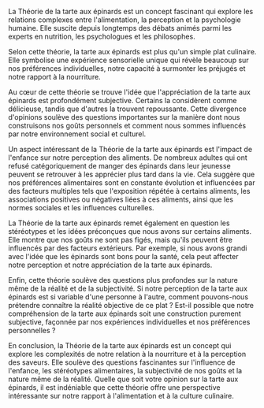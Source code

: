 La Théorie de la tarte aux épinards est un concept fascinant qui explore les relations complexes entre l'alimentation, la perception et la psychologie humaine. Elle suscite depuis longtemps des débats animés parmi les experts en nutrition, les psychologues et les philosophes.

Selon cette théorie, la tarte aux épinards est plus qu'un simple plat culinaire. Elle symbolise une expérience sensorielle unique qui révèle beaucoup sur nos préférences individuelles, notre capacité à surmonter les préjugés et notre rapport à la nourriture.

Au cœur de cette théorie se trouve l'idée que l'appréciation de la tarte aux épinards est profondément subjective. Certains la considèrent comme délicieuse, tandis que d'autres la trouvent repoussante. Cette divergence d'opinions soulève des questions importantes sur la manière dont nous construisons nos goûts personnels et comment nous sommes influencés par notre environnement social et culturel.

Un aspect intéressant de la Théorie de la tarte aux épinards est l'impact de l'enfance sur notre perception des aliments. De nombreux adultes qui ont refusé catégoriquement de manger des épinards dans leur jeunesse peuvent se retrouver à les apprécier plus tard dans la vie. Cela suggère que nos préférences alimentaires sont en constante évolution et influencées par des facteurs multiples tels que l'exposition répétée à certains aliments, les associations positives ou négatives liées à ces aliments, ainsi que les normes sociales et les influences culturelles.

La Théorie de la tarte aux épinards remet également en question les stéréotypes et les idées préconçues que nous avons sur certains aliments. Elle montre que nos goûts ne sont pas figés, mais qu'ils peuvent être influencés par des facteurs extérieurs. Par exemple, si nous avons grandi avec l'idée que les épinards sont bons pour la santé, cela peut affecter notre perception et notre appréciation de la tarte aux épinards.

Enfin, cette théorie soulève des questions plus profondes sur la nature même de la réalité et de la subjectivité. Si notre perception de la tarte aux épinards est si variable d'une personne à l'autre, comment pouvons-nous prétendre connaître la réalité objective de ce plat ? Est-il possible que notre compréhension de la tarte aux épinards soit une construction purement subjective, façonnée par nos expériences individuelles et nos préférences personnelles ?

En conclusion, la Théorie de la tarte aux épinards est un concept qui explore les complexités de notre relation à la nourriture et à la perception des saveurs. Elle soulève des questions fascinantes sur l'influence de l'enfance, les stéréotypes alimentaires, la subjectivité de nos goûts et la nature même de la réalité. Quelle que soit votre opinion sur la tarte aux épinards, il est indéniable que cette théorie offre une perspective intéressante sur notre rapport à l'alimentation et à la culture culinaire.